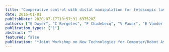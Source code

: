 ```yaml
---
title: "Cooperative control with distal manipulation for fetoscopic laser photocoagulation"
date: 2016-01-01
publishDate: 2020-07-17T10:57:31.637520Z
authors: ["G Dwyer", "C Bergeles", "F Chadebecq", "V Pawar", "E Vander Poorten", "S Ourselin", "J Deprest", "P De Coppi", "T Vercauteren", "D Stoyanov"]
publication_types: ["1"]
abstract: ""
featured: false
publication: "*Joint Workshop on New Technologies for Computer/Robot Assisted Surgery*"
---
```


